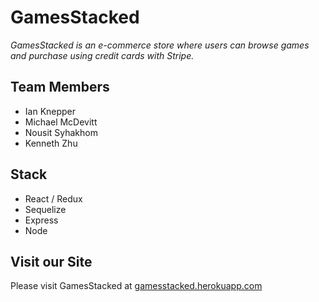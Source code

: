 # GamesStacked

_GamesStacked is an e-commerce store where users can browse games and purchase using credit cards with Stripe._

## Team Members

* Ian Knepper
* Michael McDevitt
* Nousit Syhakhom
* Kenneth Zhu

## Stack

* React / Redux
* Sequelize
* Express
* Node

## Visit our Site

Please visit GamesStacked at [gamesstacked.herokuapp.com](http://gamesstacked.herokuapp.com)
